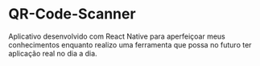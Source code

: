 # QR-Code-Scanner
Aplicativo desenvolvido com React Native para aperfeiçoar meus conhecimentos enquanto realizo uma ferramenta que possa no futuro ter aplicação real no dia a dia.
